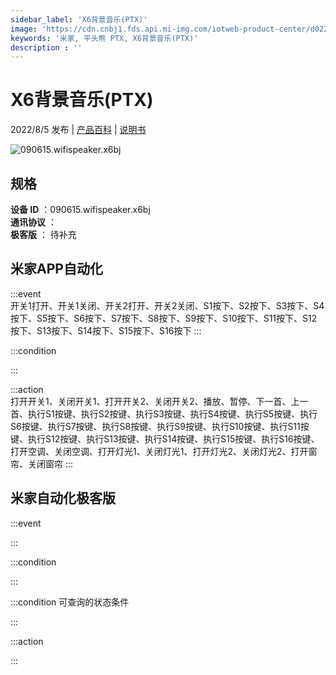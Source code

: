 ```yaml
---
sidebar_label: 'X6背景音乐(PTX)'
image: 'https://cdn.cnbj1.fds.api.mi-img.com/iotweb-product-center/d0227d868b0286d1dd97df501ac9abde_1649726453424.png?GalaxyAccessKeyId=AKVGLQWBOVIRQ3XLEW&Expires=9223372036854775807&Signature=vY/l3EFvE2cuRx/QWGsO+FP7TLk='
keywords: '米家, 平头熊 PTX, X6背景音乐(PTX)'
description : ''
---
```

# X6背景音乐(PTX)

2022/8/5 发布 | [产品百科](https://home.mi.com/webapp/content/baike/product/index.html?model=090615.wifispeaker.x6bj/) | [说明书](https://home.mi.com/views/introduction.html?model=090615.wifispeaker.x6bj&region=cn)

![090615.wifispeaker.x6bj](https://cdn.cnbj1.fds.api.mi-img.com/iotweb-product-center/d0227d868b0286d1dd97df501ac9abde_1649726453424.png?GalaxyAccessKeyId=AKVGLQWBOVIRQ3XLEW&Expires=9223372036854775807&Signature=vY/l3EFvE2cuRx/QWGsO+FP7TLk=)

## 规格  
> 
**设备 ID** ：090615.wifispeaker.x6bj  
**通讯协议** ：  
**极客版**  ： 待补充 


## 米家APP自动化  

:::event  
开关1打开、开关1关闭、开关2打开、开关2关闭、S1按下、S2按下、S3按下、S4按下、S5按下、S6按下、S7按下、S8按下、S9按下、S10按下、S11按下、S12按下、S13按下、S14按下、S15按下、S16按下
:::

:::condition  

:::

:::action   
打开开关1、关闭开关1、打开开关2、关闭开关2、播放、暂停、下一首、上一首、执行S1按键、执行S2按键、执行S3按键、执行S4按键、执行S5按键、执行S6按键、执行S7按键、执行S8按键、执行S9按键、执行S10按键、执行S11按键、执行S12按键、执行S13按键、执行S14按键、执行S15按键、执行S16按键、打开空调、关闭空调、打开灯光1、关闭灯光1、打开灯光2、关闭灯光2、打开窗帘、关闭窗帘
:::

## 米家自动化极客版  

:::event  

:::

:::condition  

:::

:::condition 可查询的状态条件  

:::

:::action  

:::

        
